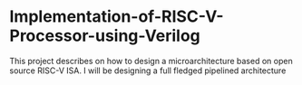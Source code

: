 # Implementation-of-RISC-V-Processor-using-Verilog
This project describes on how to design a microarchitecture based on open source RISC-V ISA.
I will be designing a full fledged pipelined architecture
